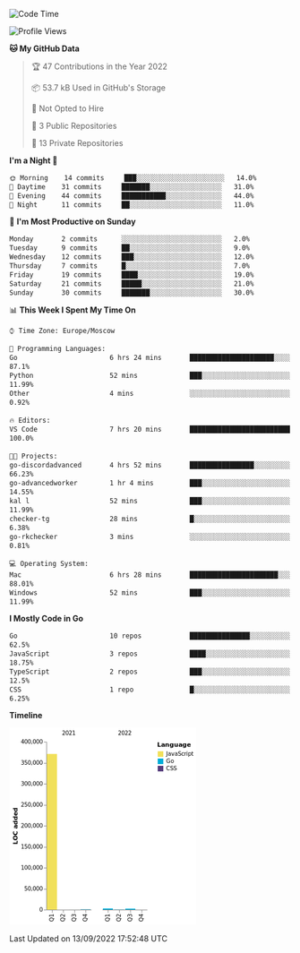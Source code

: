 <!--START_SECTION:waka-->
![Code Time](http://img.shields.io/badge/Code%20Time-411%20hrs%206%20mins-blue)

![Profile Views](http://img.shields.io/badge/Profile%20Views-0-blue)

**🐱 My GitHub Data** 

> 🏆 47 Contributions in the Year 2022
 > 
> 📦 53.7 kB Used in GitHub's Storage 
 > 
> 🚫 Not Opted to Hire
 > 
> 📜 3 Public Repositories 
 > 
> 🔑 13 Private Repositories  
 > 
**I'm a Night 🦉** 

```text
🌞 Morning    14 commits     ███░░░░░░░░░░░░░░░░░░░░░░   14.0% 
🌆 Daytime    31 commits     ███████░░░░░░░░░░░░░░░░░░   31.0% 
🌃 Evening    44 commits     ███████████░░░░░░░░░░░░░░   44.0% 
🌙 Night      11 commits     ██░░░░░░░░░░░░░░░░░░░░░░░   11.0%

```
📅 **I'm Most Productive on Sunday** 

```text
Monday       2 commits      ░░░░░░░░░░░░░░░░░░░░░░░░░   2.0% 
Tuesday      9 commits      ██░░░░░░░░░░░░░░░░░░░░░░░   9.0% 
Wednesday    12 commits     ███░░░░░░░░░░░░░░░░░░░░░░   12.0% 
Thursday     7 commits      █░░░░░░░░░░░░░░░░░░░░░░░░   7.0% 
Friday       19 commits     ████░░░░░░░░░░░░░░░░░░░░░   19.0% 
Saturday     21 commits     █████░░░░░░░░░░░░░░░░░░░░   21.0% 
Sunday       30 commits     ███████░░░░░░░░░░░░░░░░░░   30.0%

```


📊 **This Week I Spent My Time On** 

```text
⌚︎ Time Zone: Europe/Moscow

💬 Programming Languages: 
Go                       6 hrs 24 mins       █████████████████████░░░░   87.1% 
Python                   52 mins             ███░░░░░░░░░░░░░░░░░░░░░░   11.99% 
Other                    4 mins              ░░░░░░░░░░░░░░░░░░░░░░░░░   0.92%

🔥 Editors: 
VS Code                  7 hrs 20 mins       █████████████████████████   100.0%

🐱‍💻 Projects: 
go-discordadvanced       4 hrs 52 mins       ████████████████░░░░░░░░░   66.23% 
go-advancedworker        1 hr 4 mins         ███░░░░░░░░░░░░░░░░░░░░░░   14.55% 
kal l                    52 mins             ███░░░░░░░░░░░░░░░░░░░░░░   11.99% 
checker-tg               28 mins             █░░░░░░░░░░░░░░░░░░░░░░░░   6.38% 
go-rkchecker             3 mins              ░░░░░░░░░░░░░░░░░░░░░░░░░   0.81%

💻 Operating System: 
Mac                      6 hrs 28 mins       ██████████████████████░░░   88.01% 
Windows                  52 mins             ███░░░░░░░░░░░░░░░░░░░░░░   11.99%

```

**I Mostly Code in Go** 

```text
Go                       10 repos            ███████████████░░░░░░░░░░   62.5% 
JavaScript               3 repos             ████░░░░░░░░░░░░░░░░░░░░░   18.75% 
TypeScript               2 repos             ███░░░░░░░░░░░░░░░░░░░░░░   12.5% 
CSS                      1 repo              █░░░░░░░░░░░░░░░░░░░░░░░░   6.25%

```


**Timeline**

![Chart not found](https://raw.githubusercontent.com/jeezft/jeezft/main/charts/bar_graph.png) 


 Last Updated on 13/09/2022 17:52:48 UTC
<!--END_SECTION:waka-->
